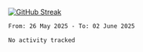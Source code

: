 [![GitHub Streak](https://streak-stats.demolab.com?user=renren-017&theme=sea&hide_border=true&background=DD272700)](https://git.io/streak-stats)

<!--START_SECTION:waka-->

```txt
From: 26 May 2025 - To: 02 June 2025

No activity tracked
```

<!--END_SECTION:waka-->
